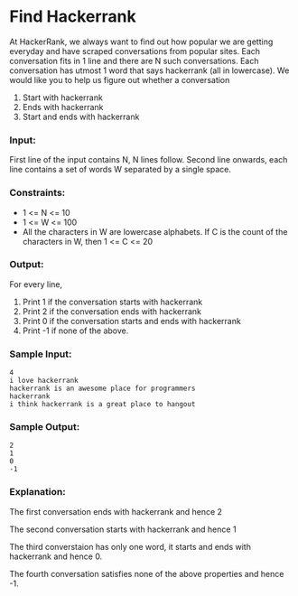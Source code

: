 Find Hackerrank
===============

At HackerRank, we always want to find out how popular we are getting everyday and have scraped conversations from popular sites. Each conversation fits in 1 line and there are N such conversations. Each conversation has utmost 1 word that says hackerrank (all in lowercase). We would like you to help us figure out whether a conversation

1. Start with hackerrank
2. Ends with hackerrank
3. Start and ends with hackerrank

### Input:

First line of the input contains N, N lines follow. Second line onwards, each line contains a set of words W separated by a single space.

### Constraints:

* 1 <= N <= 10
* 1 <= W <= 100
* All the characters in W are lowercase alphabets. If C is the count of the characters in W, then 1 <= C <= 20

### Output:

For every line,

1. Print 1 if the conversation starts with hackerrank
2. Print 2 if the conversation ends with hackerrank
3. Print 0 if the conversation starts and ends with hackerrank
4. Print -1 if none of the above.

### Sample Input:
```
4
i love hackerrank
hackerrank is an awesome place for programmers
hackerrank
i think hackerrank is a great place to hangout
```
### Sample Output:

    2
    1
    0
    -1

### Explanation:

The first conversation ends with hackerrank and hence 2

The second conversation starts with hackerrank and hence 1

The third converstaion has only one word, it starts and ends with hackerrank and hence 0.

The fourth conversation satisfies none of the above properties and hence -1.